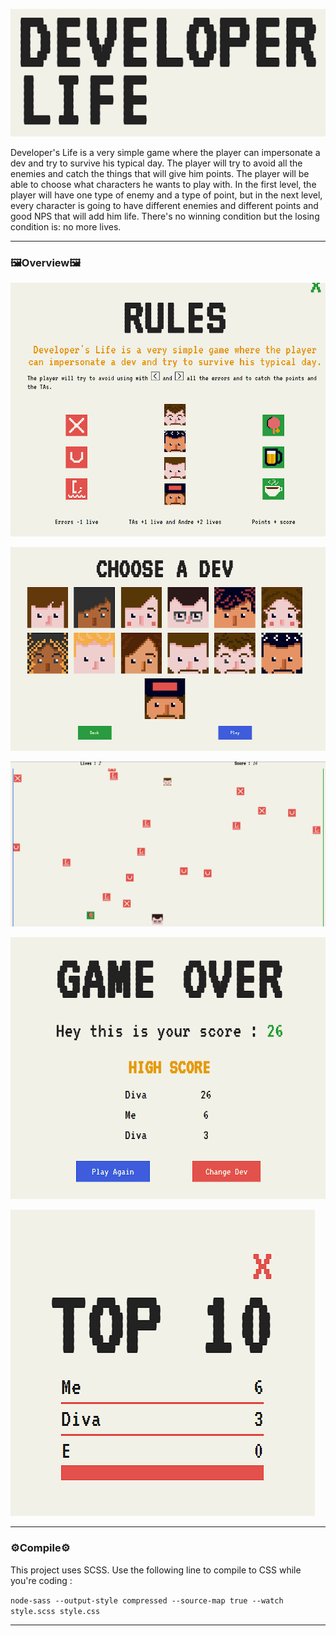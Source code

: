 ![img2](for_GitHub/Screenshot_0.png)

Developer's Life is a very simple game where the player can impersonate a dev and try to survive his typical day.
The player will try to avoid all the enemies and catch the things that will give him points.
The player will be able to choose what characters he wants to play with.
In the first level, the player will have one type of enemy and a type of point, but in the next level, every character is going to have different enemies and different points and good NPS that will add him life.
There's no winning condition but the losing condition is: no more lives.

---

### 🖼Overview🖼

![img2](for_GitHub/Screenshot_5.png)

![img2](for_GitHub/Screenshot_4.png)

![img2](for_GitHub/Screenshot_3.png)

![img2](for_GitHub/Screenshot_2.png)

![img1](for_GitHub/Screenshot_1.png)

---

### ⚙Compile⚙

This project uses SCSS. Use the following line to compile to CSS while you're coding :

`node-sass --output-style compressed --source-map true --watch style.scss style.css`

---
